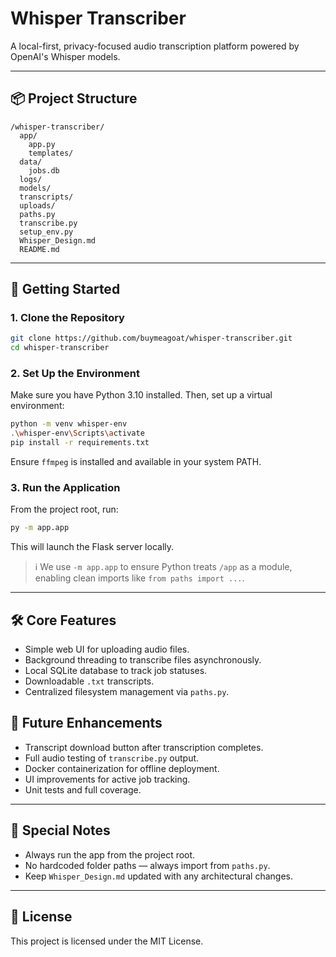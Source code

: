 # Whisper Transcriber

A local-first, privacy-focused audio transcription platform powered by OpenAI's Whisper models.

---

## 📦 Project Structure

```
/whisper-transcriber/
  app/
    app.py
    templates/
  data/
    jobs.db
  logs/
  models/
  transcripts/
  uploads/
  paths.py
  transcribe.py
  setup_env.py
  Whisper_Design.md
  README.md
```

---

## 🚀 Getting Started

### 1. Clone the Repository

```bash
git clone https://github.com/buymeagoat/whisper-transcriber.git
cd whisper-transcriber
```

### 2. Set Up the Environment

Make sure you have Python 3.10 installed. Then, set up a virtual environment:

```bash
python -m venv whisper-env
.\whisper-env\Scripts\activate
pip install -r requirements.txt
```

Ensure `ffmpeg` is installed and available in your system PATH.

### 3. Run the Application

From the project root, run:

```bash
py -m app.app
```

This will launch the Flask server locally.

> ℹ️ We use `-m app.app` to ensure Python treats `/app` as a module, enabling clean imports like `from paths import ...`.

---

## 🛠 Core Features

- Simple web UI for uploading audio files.
- Background threading to transcribe files asynchronously.
- Local SQLite database to track job statuses.
- Downloadable `.txt` transcripts.
- Centralized filesystem management via `paths.py`.


## 🔮 Future Enhancements

- Transcript download button after transcription completes.
- Full audio testing of `transcribe.py` output.
- Docker containerization for offline deployment.
- UI improvements for active job tracking.
- Unit tests and full coverage.

---

## 📢 Special Notes

- Always run the app from the project root.
- No hardcoded folder paths — always import from `paths.py`.
- Keep `Whisper_Design.md` updated with any architectural changes.

---

## 📄 License

This project is licensed under the MIT License.
